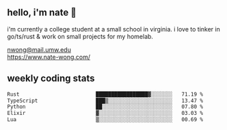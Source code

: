 ## hello, i'm nate 👋
i'm currently a college student at a small school in virginia. i love to tinker in go/ts/rust & work on small projects for my homelab.

nwong@mail.umw.edu <br/>
https://www.nate-wong.com/

## weekly coding stats
<!--START_SECTION:waka-->

```txt
Rust                         █████████████████▓░░░░░░░   71.19 %
TypeScript                   ███▒░░░░░░░░░░░░░░░░░░░░░   13.47 %
Python                       ██░░░░░░░░░░░░░░░░░░░░░░░   07.80 %
Elixir                       ▓░░░░░░░░░░░░░░░░░░░░░░░░   03.03 %
Lua                          ▒░░░░░░░░░░░░░░░░░░░░░░░░   00.69 %
```

<!--END_SECTION:waka-->

